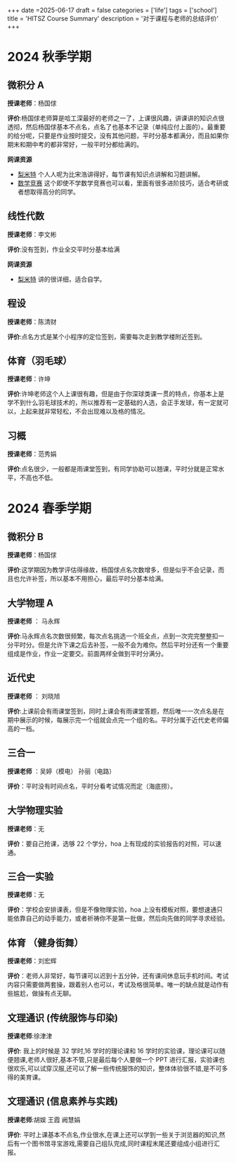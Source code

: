 +++
date =2025-06-17
draft = false
categories = ['life']
tags = ['school']
title = 'HITSZ Course Summary'
description = '对于课程与老师的总结评价'
+++

# 2024 秋季学期

## 微积分 A

**授课老师**：杨国俅

**评价**:杨国俅老师算是哈工深最好的老师之一了，上课很风趣，讲课讲的知识点很透彻，然后杨国俅基本不点名，点名了也基本不记录（单纯应付上面的）。最重要的给分呢，只要是作业按时提交，没有其他问题，平时分基本都满分，而且如果你期末和期中考的都非常好，一般平时分都给满的。

**网课资源**

- [梨米特](https://www.bilibili.com/video/BV1864y1T7Ks/) 个人人呢为比宋浩讲得好，每节课有知识点讲解和习题讲解。
- [数学竞赛](https://www.bilibili.com/video/BV1N44y1h7Uh/) 这个即使不学数学竞赛也可以看，里面有很多进阶技巧，适合考研或者想取得高分的同学。

## 线性代数

**授课老师**：李文彬

**评价**:没有签到，作业全交平时分基本给满

**网课资源**

- [梨米特](https://www.bilibili.com/video/BV1L7411a7Rz/) 讲的很详细，适合自学。

## 程设

**授课老师**：陈清财

**评价**:点名方式是某个小程序的定位签到，需要每次走到教学楼附近签到。

## 体育（羽毛球）

**授课老师**：许坤

**评价**:许坤老师这个人上课很有趣，但是由于你深球类课一贯的特点，你基本上是学不到什么羽毛球技术的，所以推荐有一定基础的人选，会正手发球，有一定就可以，上起来就非常轻松，不会出现难以及格的情况。

## 习概

**授课老师**：范秀娟

**评价**:点名很少，一般都是雨课堂签到，有同学协助可以翘课，平时分就是正常水平，不高也不低。

# 2024 春季学期

## 微积分 B

**授课老师**：杨国俅

**评价**:这学期因为教学评估得缘故，杨国俅点名次数增多，但是似乎不会记录，而且也允许补签，所以基本不用担心，最后平时分基本给满。

## 大学物理 A

**授课老师** ： 马永辉

**评价**:马永辉点名次数很频繁，每次点名挑选一个班全点，点到一次完完整整扣一分平时分。但是允许下课之后去补签，一般不会为难你。然后平时分还有一个重要组成是作业，作业一定要交。前面两样全做到平时分满分。

## 近代史

**授课老师** ： 刘晓旭

**评价**:上课前会有雨课堂签到，同时上课会有雨课堂答题，然后唯一一次点名是在期中展示的时候，每展示完一个组就会点完一个组的名。平时分属于近代史老师偏高的一档。

## 三合一

**授课老师** ：吴婷（模电） 孙丽（电路）

**评价**：平时没有时间点名，平时分看考试情况而定（海底捞）。

## 大学物理实验

**授课老师**：无

**评价**：要自己抢课，选够 22 个学分，hoa 上有现成的实验报告的对照，可以速通。

## 三合一实验

**授课老师**：无

**评价**：学校会安排课表，但是不像物理实验，hoa 上没有模板对照，要想速通只能依靠自己的动手能力，或者祈祷你不是第一批做，然后向先做的同学寻求经验。

## 体育 （健身街舞）

**授课老师**：刘宏辉

**评价**：老师人非常好，每节课可以迟到十五分钟，还有课间休息玩手机时间。考试内容只需要做两套操，跟着别人也可以，考试及格很简单。唯一的缺点就是动作有些尴尬，做操有点无聊。

## 文理通识 (传统服饰与印染)

**授课老师**:徐津津

**评价**: 我上的时候是 32 学时,16 学时的理论课和 16 学时的实验课，理论课可以随便翘课,老师人很好,基本不管,只是最后每个人要做一个 PPT 进行汇报，实验课也很欢乐,可以试穿汉服,还可以了解一些传统服饰的知识，整体体验很不错,是不可多得的美育课。

## 文理通识 (信息素养与实践)

**授课老师**:胡娱 王霞 阙慧娟

**评价**: 平时上课基本不点名,作业很水,在课上还可以学到一些关于浏览器的知识,然后有一个图书馆寻宝游戏,需要自己组队完成,同时课程末尾还要组成小组进行汇报。
